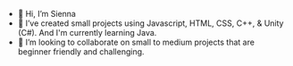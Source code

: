 - 👋 Hi, I’m Sienna
- 🌱 I’ve created small projects using Javascript, HTML, CSS, C++, & Unity (C#). And I'm currently learning Java.
- 💞️ I’m looking to collaborate on small to medium projects that are beginner friendly and challenging.

<!---
SSiennaM/SSiennaM is a ✨ special ✨ repository because its `README.md` (this file) appears on your GitHub profile.
You can click the Preview link to take a look at your changes.
--->
